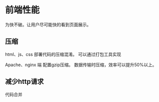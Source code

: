 # 前端性能
为快不破。让用户尽可能快的看到页面展示。

## 压缩
html、js、css 部署代码的压缩混淆。
可以通过打包工具实现

Apache、nginx 端 配置gzip压缩。
数据传输时压缩，效率可以提升50%以上。

## 减少http请求

代码合并